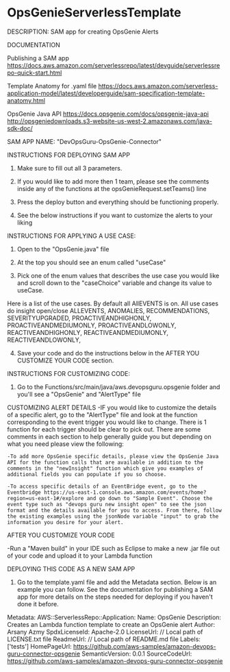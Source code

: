 # OpsGenieServerlessTemplate

DESCRIPTION: 
  SAM app for creating OpsGenie Alerts

DOCUMENTATION

Publishing a SAM app
https://docs.aws.amazon.com/serverlessrepo/latest/devguide/serverlessrepo-quick-start.html

Template Anatomy for .yaml file
https://docs.aws.amazon.com/serverless-application-model/latest/developerguide/sam-specification-template-anatomy.html

OpsGenie Java API
https://docs.opsgenie.com/docs/opsgenie-java-api
http://opsgeniedownloads.s3-website-us-west-2.amazonaws.com/java-sdk-doc/

SAM APP NAME: "DevOpsGuru-OpsGenie-Connector"

INSTRUCTIONS FOR DEPLOYING SAM APP

1. Make sure to fill out all 3 parameters. 

2. If you would like to add more then 1 team, please see the comments inside any of the functions at the opsGenieRequest.setTeams() line 

3. Press the deploy button and everything should be functioning properly. 

4. See the below instructions if you want to customize the alerts to your liking

INSTRUCTIONS FOR APPLYING A USE CASE:

1. Open to the "OpsGenie.java" file

2. At the top you should see an enum called "useCase"

3. Pick one of the enum values that describes the use case you would like and scroll down to the "caseChoice" variable and change its value to useCase.<the use case of your choice>

  Here is a list of the use cases. By default all AllEVENTS  is on. All use cases do insight open/close
    ALLEVENTS,
		ANOMALIES,
		RECOMMENDATIONS,
		SEVERITYUPGRADED,
		PROACTIVEANDHIGHONLY,
		PROACTIVEANDMEDIUMONLY,
		PROACTIVEANDLOWONLY,
		REACTIVEANDHIGHONLY,
		REACTIVEANDMEDIUMONLY,
		REACTIVEANDLOWONLY,

4. Save your code and do the instructions below in the AFTER YOU CUSTOMIZE YOUR CODE section.

INSTRUCTIONS FOR CUSTOMIZING CODE:

1. Go to the Functions/src/main/java/aws.devopsguru.opsgenie folder and you'll see a "OpsGenie" and "AlertType" file

CUSTOMIZING ALERT DETAILS
-IF you would like to customize the details of a specific alert, go to the "AlertType" file and look at the function corresponding to the event trigger you would like to change. There is 1 function for each trigger should be clear to pick out. There are some comments in each section to help generally guide you but depending on what you need please view the following:

    -To add more OpsGenie specific details, please view the OpsGenie Java API for the function calls that are available in addition to the comments in the "newInsight" function which give you examples of additional fields you can populate if you so choose. 

    -To access specific details of an EventBridge event, go to the Eventbridge https://us-east-1.console.aws.amazon.com/events/home?region=us-east-1#/explore and go down to "Sample Event". Choose the event type such as "devops guru new insight open" to see the json format and the details available for you to access. From there, follow the existing examples using the jsonNode variable "input" to grab the information you desire for your alert. 

AFTER YOU CUSTOMIZE YOUR CODE

-Run a "Maven build" in your IDE such as Eclipse to make a new .jar file out of your code and upload it to your Lambda function

DEPLOYING THIS CODE AS A NEW SAM APP

1. Go to the template.yaml file and add the Metadata section. Below is an example you can follow. See the documentation for publishing a SAM app for more details on the steps needed for deploying if you haven't done it before. 

Metadata:
  AWS::ServerlessRepo::Application:
    Name: OpsGenie
    Description: Creates an Lambda function template to create an OpsGenie alert
    Author: Arsany Azmy
    SpdxLicenseId: Apache-2.0
    LicenseUrl: // Local path of LICENSE.txt file
    ReadmeUrl: // Local path of README.md file
    Labels: ['tests']
    HomePageUrl: https://github.com/aws-samples/amazon-devops-guru-connector-opsgenie
    SemanticVersion: 0.0.1
    SourceCodeUrl: https://github.com/aws-samples/amazon-devops-guru-connector-opsgenie



